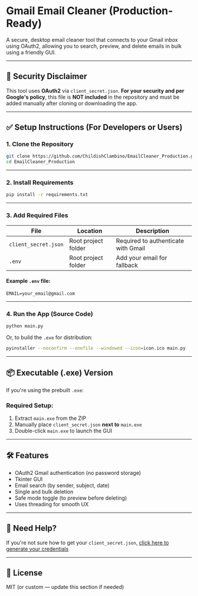 
# Gmail Email Cleaner (Production-Ready)

A secure, desktop email cleaner tool that connects to your Gmail inbox using OAuth2, allowing you to search, preview, and delete emails in bulk using a friendly GUI.

---

## 🔐 Security Disclaimer

This tool uses **OAuth2** via `client_secret.json`. **For your security and per Google's policy**, this file is **NOT included** in the repository and must be added manually after cloning or downloading the app.

---

## ✅ Setup Instructions (For Developers or Users)

### 1. Clone the Repository
```bash
git clone https://github.com/ChildishClambino/EmailCleaner_Production.git
cd EmailCleaner_Production
```

---

### 2. Install Requirements
```bash
pip install -r requirements.txt
```

---

### 3. Add Required Files

| File                | Location            | Description                           |
|---------------------|---------------------|---------------------------------------|
| `client_secret.json`| Root project folder | Required to authenticate with Gmail   |
| `.env`              | Root project folder | Add your email for fallback           |

#### Example `.env` file:
```
EMAIL=your_email@gmail.com
```

---

### 4. Run the App (Source Code)
```bash
python main.py
```

Or, to build the `.exe` for distribution:

```bash
pyinstaller --noconfirm --onefile --windowed --icon=icon.ico main.py
```

---

## 📦 Executable (.exe) Version

If you're using the prebuilt `.exe`:

### Required Setup:
1. Extract `main.exe` from the ZIP
2. Manually place `client_secret.json` **next to** `main.exe`
3. Double-click `main.exe` to launch the GUI

---

## 🛠 Features

- OAuth2 Gmail authentication (no password storage)
- Tkinter GUI
- Email search (by sender, subject, date)
- Single and bulk deletion
- Safe mode toggle (to preview before deleting)
- Uses threading for smooth UX

---

## 💬 Need Help?

If you're not sure how to get your `client_secret.json`, [click here to generate your credentials](https://console.cloud.google.com/apis/credentials)

---

## 📄 License

MIT (or custom — update this section if needed)

